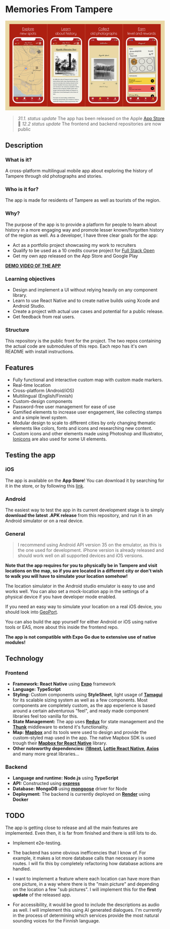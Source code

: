 # Memories From Tampere 


![screenshots](screenshots.jpg)

>*31.1. status update*
>The app has been released on the Apple [App Store](https://apps.apple.com/us/app/memories-from-tampere/id6741048584) 🎉
>*12.2 status update*
>The frontend and backend repositories are now public

## Description

### What is it?

A cross-platform multilingual mobile app about exploring the history of Tampere through old photographs and stories.
### Who is it for?

The app is made for residents of Tampere as well as tourists of the region.
### Why?

The purpose of the app is to provide a platform for people to learn about history in a more engaging way and promote lesser known/forgotten history of the region as well. As a developer, I have three clear goals for the app:
- Act as a portfolio project showcasing my work to recruiters
- Qualify to be used as a 10 credits course project for [Full Stack Open](https://fullstackopen.com/)
- Get my own app released on the App Store and Google Play

**[DEMO VIDEO OF THE APP](https://vimeo.com/1044428510)**

### Learning objectives

* Design and implement a UI without relying heavily on any component library.
* Learn to use React Native and to create native builds using Xcode and Android Studio.
* Create a project with actual use cases and potential for a public release.
* Get feedback from real users.

### Structure

This repository is the public front for the project. The two repos containing the actual code are submodules of this repo. Each repo has it's own README with install instructions.

## Features

* Fully functional and interactive custom map with custom made markers.
* Real-time location
* Cross-platform (Android/iOS)
* Multilingual (English/Finnish)
* Custom-design components
* Password-free user management for ease of use
* Gamified elements to increase user engagement, like collecting stamps and a simple level system.
* Modular design to scale to different cities by only changing thematic elements like colors, fonts and icons and researching new content.
* Custom icons and other elements made using Photoshop and Illustrator, [Ionicons](https://github.com/ionic-team/ionicons) are also used for some UI elements.

## Testing the app

### iOS

The app is available on the **App Store**! You can download it by searching for it in the store, or by following this [link](https://apps.apple.com/us/app/memories-from-tampere/id6741048584).

### Android

The easiest way to test the app in its current development stage is to simply **download the latest .APK release** from this repository, and run it in an Android simulator or on a real device.

### General

> I recommend using Android API version 35 on the emulator, as this is the one used for development. iPhone version is already released and should work well on all supported devices and iOS versions.

**Note that the app requires for you to physically be in Tampere and visit locations on the map, so if you are located in a different city or don't wish to walk you will have to simulate your location somehow!**

The location simulator in the Android studio emulator is easy to use and works well. You can also set a mock-location app in the settings of a physical device if you have developer mode enabled.

If you need an easy way to simulate your location on a real iOS device, you should look into [GeoPort](https://github.com/davesc63/GeoPort).

You can also build the app yourself for either Android or iOS using native tools or EAS, more about this inside the frontend repo.

**The app is not compatible with Expo Go due to extensive use of native modules!**


## Technology

### Frontend

* **Framework:**  **React Native** using **[Expo](https://github.com/expo/expo)** framework
* **Language:**  **TypeScript**
* **Styling:**  Custom components using **StyleSheet**, light usage of **[Tamagui](https://github.com/tamagui/tamagui)** for its scalable sizing system as well as a few components. Most components are completely custom, as the app experience is based around a certain adventurous "feel", and ready made component libraries feel too vanilla for this.
* **State Management:**  The app uses **[Redux](https://github.com/reduxjs/redux)** for state management and the **[Thunk](https://github.com/reduxjs/redux-thunk)** middleware to extend it's functionality.
* **Map:**  **[Mapbox](https://www.mapbox.com/)** and its tools were used to design and provide the custom-styled map used in the app. The native Mapbox SDK is used trough their **[Mapbox for React Native](https://github.com/rnmapbox/maps)** library.
* **Other noteworthy dependencies:**  **[i18next](https://github.com/i18next/i18next), [Lottie React Native](https://github.com/lottie-react-native/lottie-react-native), [Axios](https://github.com/axios/axios)** and many more great libraries...

### Backend

* **Language and runtime:** **Node.js** using **TypeScript** 
* **API:** Constructed using **[express](https://github.com/expressjs/express)** 
* **Database:** **MongoDB** using **[mongoose](https://github.com/Automattic/mongoose)** driver for Node
* **Deployment:** The backend is currently deployed on **[Render](render.com)** using **Docker**

## TODO

The app is getting close to release and all the main features are implemented. Even then, it is far from finished and there is still lots to do.

* Implement e2e-testing.

* The backend has some obvious inefficencies that I know of. For example, it makes a lot more database calls than necessary in some routes. I will fix this by completely refactoring how database actions are handled.

* I want to implement a feature where each location can have more than one picture, in a way where there is the "main picture" and depending on the location a few "sub pictures". I will implement this for the **first update** of the released app.

* For accessibility, it would be good to include the descriptions as audio as well. I will implement this using AI generated dialogues. I'm currently in the process of determining which services provide the most natural sounding voices for the Finnish language.